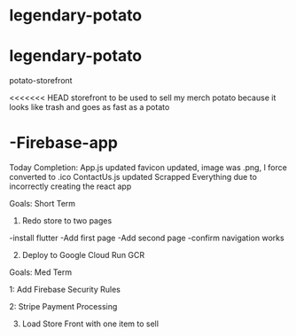 # legendary-potato
# legendary-potato
potato-storefront

<<<<<<< HEAD
storefront to be used to sell my merch
potato because it looks like trash and goes as fast as a potato

-Firebase-app
=======
Today Completion:
App.js updated
favicon updated, image was .png, I force converted to .ico
ContactUs.js updated
Scrapped Everything due to incorrectly creating the react app



Goals: Short Term 

1. Redo store to two pages

-install flutter
-Add first page
-Add second page
-confirm navigation works

2. Deploy to Google Cloud Run GCR


Goals: Med Term 

1: Add Firebase Security Rules

2: Stripe Payment Processing

3. Load Store Front with one item to sell